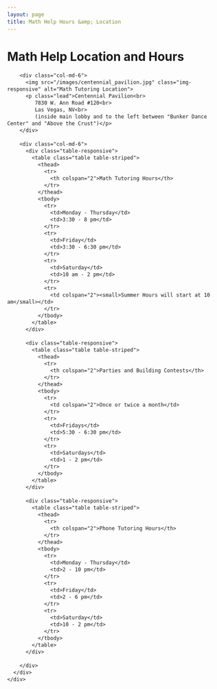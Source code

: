 ```yaml
---
layout: page
title: Math Help Hours &amp; Location
---
```


<!-- main start -->
<div class="main col-12">
  <div class="row">
    <div class="col-md-12">
      <h1 class="page-title">Math Help Location and Hours</h1>
      <div class="separator-2"></div>
      <div class="row">
        
        <div class="col-md-6">
          <img src="/images/centennial_pavilion.jpg" class="img-responsive" alt="Math Tutoring Location">
          <p class="lead">Centennial Pavilion<br>
             7830 W. Ann Road #120<br>
             Las Vegas, NV<br>
             (inside main lobby and to the left between "Bunker Dance Center" and "Above the Crust")</p>
        </div>
        
        <div class="col-md-6">
          <div class="table-responsive">
            <table class="table table-striped">
              <thead>
                <tr>
                  <th colspan="2">Math Tutoring Hours</th>
                </tr>
              </thead>
              <tbody>
                <tr>
                  <td>Monday - Thursday</td>
                  <td>3:30 - 8 pm</td>
                </tr>
                <tr>
                  <td>Friday</td>
                  <td>3:30 - 6:30 pm</td>
                </tr>
                <tr>
                  <td>Saturday</td>
                  <td>10 am - 2 pm</td>
                </tr>
                <tr>
                  <td colspan="2"><small>Summer Hours will start at 10 am</small></td>
                </tr>
              </tbody>
            </table>
          </div>
                    
          <div class="table-responsive">
            <table class="table table-striped">
              <thead>
                <tr>
                  <th colspan="2">Parties and Building Contests</th>
                </tr>
              </thead>
              <tbody>
                <tr>
                  <td colspan="2">Once or twice a month</td>
                </tr>
                <tr>
                  <td>Fridays</td>
                  <td>5:30 - 6:30 pm</td>
                </tr>
                <tr>
                  <td>Saturdays</td>
                  <td>1 - 2 pm</td>
                </tr>
              </tbody>
            </table>
          </div>
          
          <div class="table-responsive">
            <table class="table table-striped">
              <thead>
                <tr>
                  <th colspan="2">Phone Tutoring Hours</th>
                </tr>
              </thead>
              <tbody>
                <tr>
                  <td>Monday - Thursday</td>
                  <td>2 - 10 pm</td>
                </tr>
                <tr>
                  <td>Friday</td>
                  <td>2 - 6 pm</td>
                </tr>
                <tr>
                  <td>Saturday</td>
                  <td>10 - 2 pm</td>
                </tr>
              </tbody>
            </table>
          </div>
          
        </div>
      </div>
    </div>
  </div>
</div>
<!-- main end -->